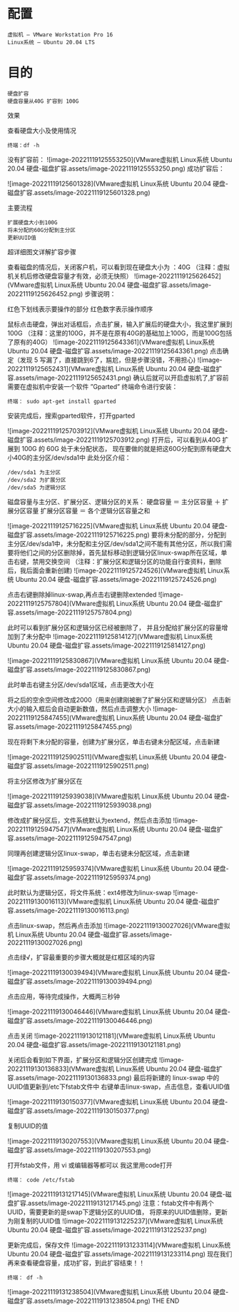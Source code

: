 # 配置

    虚拟机 – VMware Workstation Pro 16
    Linux系统 – Ubuntu 20.04 LTS

# 目的

    硬盘扩容
    硬盘容量从40G 扩容到 100G

效果

查看硬盘大小及使用情况

    终端：df -h

没有扩容前：
![image-20221119125553250](VMware虚拟机 Linux系统 Ubuntu 20.04 硬盘-磁盘扩容.assets/image-20221119125553250.png)
成功扩容后：

![image-20221119125601328](VMware虚拟机 Linux系统 Ubuntu 20.04 硬盘-磁盘扩容.assets/image-20221119125601328.png)

主要流程

    扩展硬盘大小到100G
    将未分配的60G分配到主分区
    更新UUID值

超详细图文详解扩容步骤

查看磁盘的情况后，关闭客户机，可以看到现在硬盘大小为 ：40G
（注释：虚拟机关机后修改硬盘容量才有效，必须无快照）
![image-20221119125626452](VMware虚拟机 Linux系统 Ubuntu 20.04 硬盘-磁盘扩容.assets/image-20221119125626452.png)
步骤说明：

红色下划线表示要操作的部分
红色数字表示操作顺序

鼠标点击硬盘，弹出对话框后，点击扩展，输入扩展后的硬盘大小，我这里扩展到100G
（注释：这里的100G，并不是在原有40G的基础加上100G，而是100G包括了原有的40G）
![image-20221119125643361](VMware虚拟机 Linux系统 Ubuntu 20.04 硬盘-磁盘扩容.assets/image-20221119125643361.png)
点击确定（发现 5 写漏了，直接跳到6了，尴尬，但是步骤没错，不用担心)
![image-20221119125652431](VMware虚拟机 Linux系统 Ubuntu 20.04 硬盘-磁盘扩容.assets/image-20221119125652431.png)
确认后就可以开启虚拟机了,扩容前需要在虚拟机中安装一个软件 ”Gparted”
终端命令进行安装：

    终端： sudo apt-get install gparted

安装完成后，搜索gparted软件，打开gparted

![image-20221119125703912](VMware虚拟机 Linux系统 Ubuntu 20.04 硬盘-磁盘扩容.assets/image-20221119125703912.png)
打开后，可以看到从40G 扩展到 100G 的 60G 处于未分配状态，
现在要做的就是把这60G分配到原有硬盘大小40G的主分区/dev/sda1中
此处分区介绍：

    /dev/sda1 为主分区
    /dev/sda2 为扩展分区
    /dev/sda5 为逻辑分区

磁盘容量与主分区、扩展分区、逻辑分区的关系：
硬盘容量 ＝ 主分区容量 ＋ 扩展分区容量
扩展分区容量 ＝ 各个逻辑分区容量之和

![image-20221119125716225](VMware虚拟机 Linux系统 Ubuntu 20.04 硬盘-磁盘扩容.assets/image-20221119125716225.png)
要将未分配的部分，分配到主分区/dev/sda1中，未分配和主分区/dev/sda1之间不能有其他分区，所以我们需要将他们之间的分区删除掉，首先鼠标移动到逻辑分区linux-swap所在区域，单击右键，禁用交换空间
（注释：扩展分区和逻辑分区的功能自行查资料，删除后，我后面会重新创建)
![image-20221119125724526](VMware虚拟机 Linux系统 Ubuntu 20.04 硬盘-磁盘扩容.assets/image-20221119125724526.png)

点击右键删除掉linux-swap,再点击右键删除extended
![image-20221119125757804](VMware虚拟机 Linux系统 Ubuntu 20.04 硬盘-磁盘扩容.assets/image-20221119125757804.png)

此时可以看到扩展分区和逻辑分区已经被删除了，
并且分配给扩展分区的容量增加到了未分配中
![image-20221119125814127](VMware虚拟机 Linux系统 Ubuntu 20.04 硬盘-磁盘扩容.assets/image-20221119125814127.png)

![image-20221119125830867](VMware虚拟机 Linux系统 Ubuntu 20.04 硬盘-磁盘扩容.assets/image-20221119125830867.png)



此时单击右键主分区/dev/sda1区域，点击更改大小在



将之后的空余空间修改成2000（用来创建刚被删了扩展分区和逻辑分区）
点击新大小的输入框后会自动更新数值，然后点击调整大小
![image-20221119125847455](VMware虚拟机 Linux系统 Ubuntu 20.04 硬盘-磁盘扩容.assets/image-20221119125847455.png)



现在将剩下未分配的容量，创建为扩展分区，单击右键未分配区域，点击新建

![image-20221119125902511](VMware虚拟机 Linux系统 Ubuntu 20.04 硬盘-磁盘扩容.assets/image-20221119125902511.png)

将主分区修改为扩展分区在

![image-20221119125939038](VMware虚拟机 Linux系统 Ubuntu 20.04 硬盘-磁盘扩容.assets/image-20221119125939038.png)

修改成扩展分区后，文件系统默认为extend，然后点击添加
![image-20221119125947547](VMware虚拟机 Linux系统 Ubuntu 20.04 硬盘-磁盘扩容.assets/image-20221119125947547.png)

同理再创建逻辑分区linux-swap，单击右键未分配区域，点击新建

![image-20221119125959374](VMware虚拟机 Linux系统 Ubuntu 20.04 硬盘-磁盘扩容.assets/image-20221119125959374.png)



此时默认为逻辑分区，将文件系统：ext4修改为linux-swap
![image-20221119130016113](VMware虚拟机 Linux系统 Ubuntu 20.04 硬盘-磁盘扩容.assets/image-20221119130016113.png)



点击linux-swap，然后再点击添加
![image-20221119130027026](VMware虚拟机 Linux系统 Ubuntu 20.04 硬盘-磁盘扩容.assets/image-20221119130027026.png)

点击绿√，扩容最重要的步骤大概就是红框区域的内容

![image-20221119130039494](VMware虚拟机 Linux系统 Ubuntu 20.04 硬盘-磁盘扩容.assets/image-20221119130039494.png)

点击应用，等待完成操作，大概两三秒钟

![image-20221119130046446](VMware虚拟机 Linux系统 Ubuntu 20.04 硬盘-磁盘扩容.assets/image-20221119130046446.png)



点击关闭
![image-20221119130121181](VMware虚拟机 Linux系统 Ubuntu 20.04 硬盘-磁盘扩容.assets/image-20221119130121181.png)

关闭后会看到如下界面，扩展分区和逻辑分区创建完成
![image-20221119130136833](VMware虚拟机 Linux系统 Ubuntu 20.04 硬盘-磁盘扩容.assets/image-20221119130136833.png)
最后将新建的 linux-swap 中的UUID值更新到/etc下fstab文件中
右键单击linux-swap，点击信息，查看UUID值

![image-20221119130150377](VMware虚拟机 Linux系统 Ubuntu 20.04 硬盘-磁盘扩容.assets/image-20221119130150377.png)

复制UUID的值

![image-20221119130207553](VMware虚拟机 Linux系统 Ubuntu 20.04 硬盘-磁盘扩容.assets/image-20221119130207553.png)

打开fstab文件，用 vi 或编辑器等都可以
我这里用code打开

    终端： code /etc/fstab

![image-20221119131217145](VMware虚拟机 Linux系统 Ubuntu 20.04 硬盘-磁盘扩容.assets/image-20221119131217145.png)
注意：fstab文件中有两个UUID，需要更新的是swap下逻辑分区的UUID值，
将原来的UUID值删除，更新为刚复制的UUID值
![image-20221119131225237](VMware虚拟机 Linux系统 Ubuntu 20.04 硬盘-磁盘扩容.assets/image-20221119131225237.png)

更新完成后，保存文件
![image-20221119131233114](VMware虚拟机 Linux系统 Ubuntu 20.04 硬盘-磁盘扩容.assets/image-20221119131233114.png)
现在我们再来查看硬盘容量，成功扩容，到此扩容结束！！

    终端： df -h

![image-20221119131238504](VMware虚拟机 Linux系统 Ubuntu 20.04 硬盘-磁盘扩容.assets/image-20221119131238504.png)
THE END